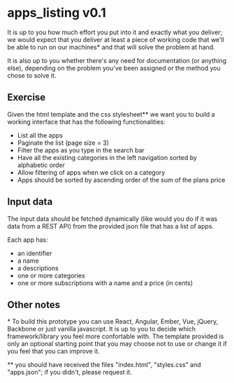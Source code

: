 # apps_listing v0.1

It is up to you how much effort you put into it and exactly what you deliver; we would expect that you deliver at least a piece of working code that we'll be able to run on our machines* and that will solve the problem at hand.

It is also up to you whether there's any need for documentation (or anything else), depending on the problem you've been assigned or the method you chose to solve it.

## Exercise

Given the html template and the css stylesheet** we want you to build a working interface that has the following functionalities:

- List all the apps
- Paginate the list (page size = 3)
- Filter the apps as you type in the search bar
- Have all the existing categories in the left navigation sorted by alphabetic order
- Allow filtering of apps when we click on a category
- Apps should be sorted by ascending order of the sum of the plans price

## Input data

The input data should be fetched dynamically (like would you do if it was data from a REST API) from the provided json file that has a list of apps. 

Each app has:
- an identifier
- a name
- a descriptions
- one or more categories
- one or more subscriptions with a name and a price (in cents)

## Other notes

\* To build this prototype you can use React, Angular, Ember, Vue, jQuery, Backbone or just vanilla javascript. It is up to you to decide which framework/library you feel more confortable with.
The template provided is only an optional starting point that you may choose not to use or change it if you feel that you can improve it.

** you should have received the files "index.html", "styles.css" and "apps.json"; if you didn't, please request it.
